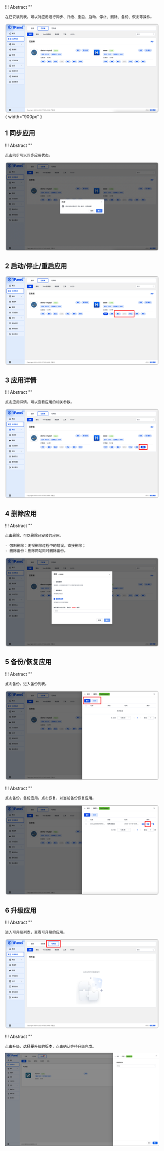 !!! Abstract ""

    在已安装列表，可以对应用进行同步、升级、重启、启动、停止、删除、备份、恢复等操作。

![img.png](../../img/app/installed_list.png){ width="900px" }

## 1 同步应用

!!! Abstract ""

    点击同步可以同步应用状态。

![img.png](../../img/app/app_sync.png)

## 2 启动/停止/重启应用

![img.png](../../img/app/app_restart.png)


## 3 应用详情

!!! Abstract ""

    点击应用详情，可以查看应用的相关参数。

![img.png](../../img/app/install_detail.png)


## 4 删除应用

!!! Abstract ""

    点击删除，可以删除已安装的应用。
    
    - 强制删除：无视删除过程中的错误，直接删除；
    - 删除备份：删除网站同时删除备份。

![img.png](../../img/app/app_delete.png)


## 5 备份/恢复应用

!!! Abstract ""
        
    点击备份，进入备份列表。

![img.png](../../img/app/app_backup.png)


!!! Abstract ""

    点击备份，备份应用。点击恢复，以当前备份恢复应用。

![img.png](../../img/app/app_restore.png)

## 6 升级应用

!!! Abstract ""

    进入可升级列表，查看可升级的应用。

![img.png](../../img/app/upgrade_list.png)


!!! Abstract ""

    点击升级，选择要升级的版本，点击确认等待升级完成。

![img.png](../../img/app/app_upgrade.png)
